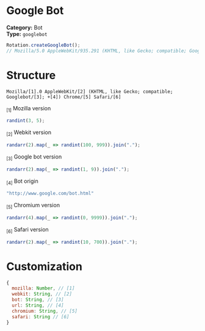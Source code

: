 # Google Bot
**Category:** Bot <br>
**Type:** `googlebot`

```javascript
Rotation.createGoogleBot();
// Mozilla/5.0 AppleWebKit/935.291 (KHTML, like Gecko; compatible; Googlebot/9.4; +http://www.google.com/bot.html) Chrome/5875.7469 Safari/168
```

# Structure
```
Mozilla/[1].0 AppleWebKit/[2] (KHTML, like Gecko; compatible; Googlebot/[3]; +[4]) Chrome/[5] Safari/[6]
```

<sub>[1]</sub> Mozilla version <br>
```javascript
randint(3, 5);
```

<sub>[2]</sub> Webkit version <br>
```javascript
randarr(2).map(_ => randint(100, 999)).join(".");
```

<sub>[3]</sub> Google bot version <br>
```javascript
randarr(2).map(_ => randint(1, 9)).join(".");
```

<sub>[4]</sub> Bot origin <br>
```javascript
"http://www.google.com/bot.html"
```

<sub>[5]</sub> Chromium version <br>
```javascript
randarr(4).map(_ => randint(0, 9999)).join(".");
```

<sub>[6]</sub> Safari version <br>
```javascript
randarr(2).map(_ => randint(10, 700)).join(".");
```

# Customization
```javascript
{
  mozilla: Number, // [1]
  webkit: String, // [2]
  bot: String, // [3]
  url: String, // [4]
  chromium: String, // [5]
  safari: String // [6]
}
```